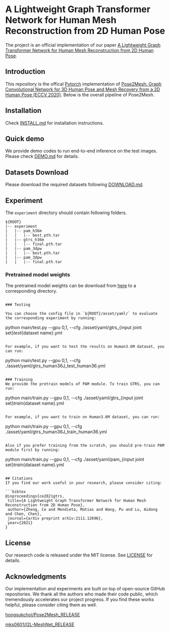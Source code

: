 # A Lightweight Graph Transformer Network for Human Mesh Reconstruction from 2D Human Pose
The project is an official implementation of our paper [A Lightweight Graph Transformer Network for Human Mesh Reconstruction from 2D Human Pose](https://arxiv.org/pdf/2111.12696).

## Introduction
This repository is the offical [Pytorch](https://pytorch.org/) implementation of [Pose2Mesh: Graph Convolutional Network for 3D Human Pose and Mesh Recovery from a 2D Human Pose (ECCV 2020)](https://arxiv.org/abs/2008.09047). Below is the overall pipeline of Pose2Mesh.

## Installation
Check [INSTALL.md](docs/INSTALL.md) for installation instructions.

## Quick demo
We provide demo codes to run end-to-end inference on the test images. Please check [DEMO.md](docs/DEMO.md) for details.

## Datasets Download
Please download the required datasets following [DOWNLOAD.md](docs/DOWNLOAD.md). 

## Experiment

The `experiment` directory should contain following folders. 
```
${ROOT}  
|-- experiment  
|   |-- pam_h36m
|   |   |-- best.pth.tar
|   |-- gtrs_h36m
|   |   |-- final.pth.tar
|   |-- pam_3dpw
|   |   |-- best.pth.tar
|   |-- pam_3dpw
|   |   |-- final.pth.tar
```

### Pretrained model weights
The pretrained model weights can be download from [here](https://knightsucfedu39751-my.sharepoint.com/:u:/g/personal/cezheng_knights_ucf_edu/EW6qsiX41ftMl4b8RPvhg5gBlBRmgbFarD9H0t1DkJuu1g?e=ZcQD4H) to a corresponding directory.
```

### Testing

You can choose the config file in `${ROOT}/asset/yaml/` to evaluate the corresponding experiment by running: 

```
python main/test.py --gpu 0,1, --cfg ./asset/yaml/gtrs_{input joint set}_test_{dataset name}.yml
```

For example, if you want to test the results on Human3.6M dataset, you can run:
```
python main/test.py --gpu 0,1, --cfg ./asset/yaml/gtrs_human36J_test_human36.yml
```

### Training
We provide the pretrain models of PAM module. To train GTRS, you can run: 

```
python main/train.py --gpu 0,1, --cfg ./asset/yaml/gtrs_{input joint set}_train_{dataset name}.yml
```

For example, if you want to train on Human3.6M dataset, you can run:

```
python main/train.py --gpu 0,1, --cfg ./asset/yaml/gtrs_human36J_train_human36.yml
```

Also if you prefer training from the scratch, you should pre-train PAM module first by running:

```
python main/train.py --gpu 0,1, --cfg ./asset/yaml/pam_{input joint set}_train_{dataset name}.yml
```

## Citations
If you find our work useful in your research, please consider citing:

```bibtex
@inproceedings{ce2021gtrs,
 title={A Lightweight Graph Transformer Network for Human Mesh Reconstruction from 2D Human Pose},
 author={Zheng, Ce and Mendieta, Matias and Wang, Pu and Lu, Aidong and Chen, Chen},
 journal={arXiv preprint arXiv:2111.12696},
 year={2021}
}
```


## License

Our research code is released under the MIT license. See [LICENSE](LICENSE) for details. 



## Acknowledgments

Our implementation and experiments are built on top of open-source GitHub repositories. We thank all the authors who made their code public, which tremendously accelerates our project progress. If you find these works helpful, please consider citing them as well.

[hongsukchoi/Pose2Mesh_RELEASE](https://github.com/hongsukchoi/Pose2Mesh_RELEASE) 

[mks0601/I2L-MeshNet_RELEASE](https://github.com/mks0601/I2L-MeshNet_RELEASE) 



